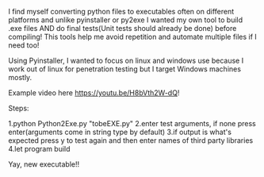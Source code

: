 I find myself converting python files to executables often on different platforms and unlike pyinstaller or py2exe I wanted my own tool to build .exe files AND do final tests(Unit tests should already be done) before compiling! This tools help me avoid repetition and automate multiple files if I need too!

Using Pyinstaller, I wanted to focus on linux and windows use because I work out of linux for penetration testing but I target Windows machines mostly.

Example video here https://youtu.be/H8bVth2W-dQ!

Steps:

1.python Python2Exe.py "tobeEXE.py"
2.enter test arguments, if none press enter(arguments come in string type by default)
3.if output is what's expected press y to test again and then enter names of third party libraries
4.let program build

Yay, new executable!!

